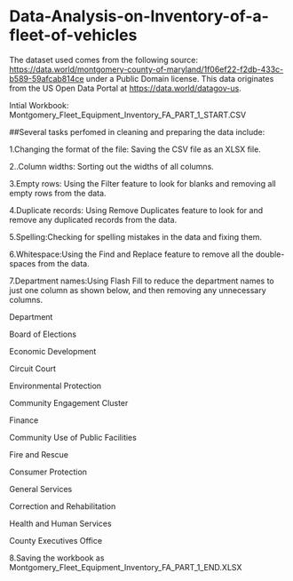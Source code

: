 # Data-Analysis-on-Inventory-of-a-fleet-of-vehicles

The dataset used comes from the following source: https://data.world/montgomery-county-of-maryland/1f06ef22-f2db-433c-b589-59afcab814ce under a Public Domain license. This data originates from the US Open Data Portal at https://data.world/datagov-us.

Intial Workbook: Montgomery_Fleet_Equipment_Inventory_FA_PART_1_START.CSV

##Several tasks perfomed in cleaning and preparing the data include:

1.Changing the format of the file: Saving the CSV file as an XLSX file.

2..Column widths: Sorting out the widths of all columns.

3.Empty rows: Using the Filter feature to look for blanks and removing all empty rows from the data.

4.Duplicate records: Using Remove Duplicates feature to look for and remove any duplicated records from the data.

5.Spelling:Checking for spelling mistakes in the data and fixing them.

6.Whitespace:Using the Find and Replace feature to remove all the double-spaces from the data.

7.Department names:Using Flash Fill to reduce the department names to just one column as shown below, and then removing any unnecessary columns.

Department	

Board of Elections

Economic Development

Circuit Court	

Environmental Protection

Community Engagement Cluster	

Finance

Community Use of Public Facilities

Fire and Rescue

Consumer Protection	

General Services

Correction and Rehabilitation	

Health and Human Services

County Executives Office	

8.Saving the workbook as Montgomery_Fleet_Equipment_Inventory_FA_PART_1_END.XLSX
